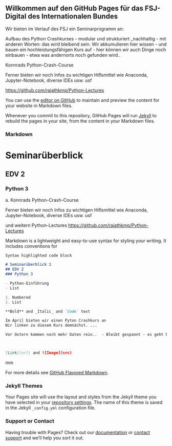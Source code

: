 ## Willkommen auf den GitHub Pages für das FSJ-Digital des Internationalen Bundes 


Wir bieten im Verlauf des FSJ ein Seminarprogramm an: 



Aufbau des Python Crashkurses - modular und strukturiert _nachhaltig - mit anderen Worten: das wird bleibend sein.
Wir akkumulieren hier wissen - und bauen ein hochleistungsfähigen Kurs auf -
hier können wir auch Dinge noch einbauen - etwa was andernorts noch gefunden wird..


Konnrads Python-Crash-Course 





Ferner bieten wir noch Infos zu 
wichtigen Hiflsmittel wie Anaconda, Jupyter-Notebook, diverse IDEs usw. usf 

https://github.com/rajathkmp/Python-Lectures


You can use the [editor on GitHub](https://github.com/fsj-digital/FSJ-Digital/edit/gh-pages/index.md) to maintain and preview the content for your website in Markdown files.

Whenever you commit to this repository, GitHub Pages will run [Jekyll](https://jekyllrb.com/) to rebuild the pages in your site, from the content in your Markdown files.

### Markdown

# Seminarüberblick 
## EDV 2
### Python 3


a. Konnrads Python-Crash-Course

Ferner bieten wir noch Infos zu wichtigen Hiflsmittel wie Anaconda, Jupyter-Notebook, diverse IDEs usw. usf

und weitern Python-Lectures
https://github.com/rajathkmp/Python-Lectures



Markdown is a lightweight and easy-to-use syntax for styling your writing. It includes conventions for

```markdown
Syntax highlighted code block

# Seminarüberblick 1
## EDV 2
### Python 3

- Python-Einführung
- List

1. Numbered
2. List

**Bold** and _Italic_ and `Code` text

Im April bieten wir einen Pyton Crashkurs an 
Wir linken zu diesem Kurs demnächst. ...  

Vor Ostern kommen noch mehr Daten rein..  - Bleibt gespannt - es geht bald los ;)



[Link](url) and ![Image](src)
```


mm


For more details see [GitHub Flavored Markdown](https://guides.github.com/features/mastering-markdown/).

### Jekyll Themes

Your Pages site will use the layout and styles from the Jekyll theme you have selected in your [repository settings](https://github.com/fsj-digital/FSJ-Digital/settings). The name of this theme is saved in the Jekyll `_config.yml` configuration file.

### Support or Contact

Having trouble with Pages? Check out our [documentation](https://docs.github.com/categories/github-pages-basics/) or [contact support](https://support.github.com/contact) and we’ll help you sort it out.
